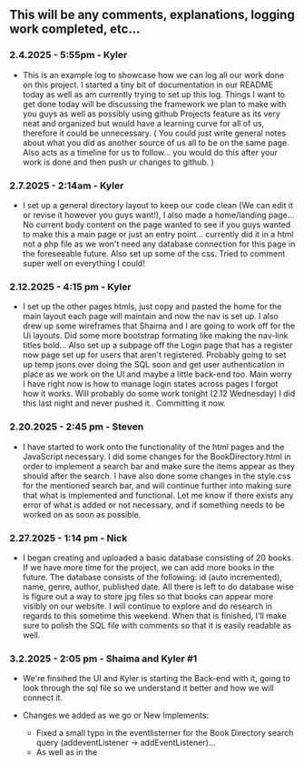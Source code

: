 ## This will be any comments, explanations, logging work completed, etc...

### 2.4.2025 - 5:55pm - Kyler
- This is an example log to showcase how we can log all our work done on this project. I started a tiny bit of documentation in our README today as well as am currently trying to set up this log. Things I want to get done today will be discussing the framework we plan to make with you guys as well as possibly using github Projects feature as its very neat and organized but would have a learning curve for all of us, therefore it could be unnecessary. ( You could just write general notes about what you did as another source of us all to be on the same page. Also acts as a timeline for us to follow... you would do this after your work is done and then push ur changes to github. )

### 2.7.2025 - 2:14am - Kyler
- I set up a general directory layout to keep our code clean (We can edit it or revise it however you guys want!), I also made a home/landing page... No current body content on the page wanted to see if you guys wanted to make this a main page or just an entry point... currently did it in a html not a php file as we won't need any database connection for this page in the foreseeable future. Also set up some of the css. Tried to comment super well on everything I could! 

### 2.12.2025 - 4:15 pm - Kyler
- I set up the other pages htmls, just copy and pasted the home for the main layout each page will maintain and now the nav is set up. I also drew up some wireframes that Shaima and I are going to work off for the Ui layouts. Did some more bootstrap formating like making the nav-link titles bold... Also set up a subpage off the Login page that has a register now page set up for users that aren't registered. Probably going to set up temp jsons over doing the SQL soon and get user authentication in place as we work on the UI and maybe a little back-end too. Main worry I have right now is how to manage login states across pages I forgot how it works. Will probably do some work tonight (2.12 Wednesday) I did this last night and never pushed it.. Committing it now.

### 2.20.2025 - 2:45 pm - Steven
- I have started to work onto the functionality of the html pages and the JavaScript necessary. I did some changes for the BookDirectory.html in order to implement a search bar and make sure the items appear as they should after the search. I have also done some changes in the style.css for the mentioned search bar, and will continue further into making sure that what is implemented and functional. Let me know if there exists any error of what is added or not necessary, and if something needs to be worked on as soon as possible.

### 2.27.2025 - 1:14 pm - Nick
- I began creating and uploaded a basic database consisting of 20 books. If we have more time for the project, we can add more books in the future. The database consists of the following: id (auto incremented), name, genre, author, published date. All there is left to do database wise is figure out a way to store jpg files so that books can appear more visibly on our website. I will continue to explore and do research in regards to this sometime this weekend. When that is finished, I'll make sure to polish the SQL file with comments so that it is easily readable as well.

### 3.2.2025 - 2:05 pm - Shaima and Kyler #1 
- We're finsihed the UI and Kyler is starting the Back-end with it, going to look through the sql file so we understand it better and how we will connect it. 

- Changes we added as we go or New Implements:
    - Fixed a small typo in the eventlisterner for the Book Directory search query (addeventListener -> addEventListener)... 
    - As well as in the <script> changed the If/Else block statement to an inLine style for if else...
          - (Its just a shortcut that basically does -> condition ? Do_This_if_Expression_is_True : Do_this_if_expression_is_false; -> title.includes(query) ? 'block' : 'none') so if the title is included in the query it will display the data in the block format and if it is not its null or 'none' in this example so nothing displayed...
    - Changed the htmls to php to start gettign ready to connect to the database..
    - Set up a php file that hold the connection code to the BookDB (books.sql) database for easy connections.
    - Set up the carousel with php to populate the carousel-items with the data ... we just need to link imgs whcih i explained easily how to connect them in the Home.php on line 61
          - I also spent about 3 hours getting this to work because the active slide wasn't setting properly b/c I populated it said carousel-itemactive instead of carousel-item active .... (didn't concate the space in correctly... )
    - Currently I also clearly have this working through connecting this through MariaDB in XAMPP, here is hwo for the groupmates who have not used XAMPP:
            - Download XAMPP from internet (if do not already have it)
            - Once Installed and ready open XAMPP and start Apache and MySQL (all the default settings should be fine)
            - Carry the Whole repository into htdocs in XAMPP -> You can search ur files with XAMPP on ur computer and XAMPP_home or something like that should bring you to the right directory..
            - Put the whole project in httdocs if on windows... I think it may be different for MacOS .. .just chatgbt it or look at documentation should be easy to figure out...
            - open -> http://localhost/phpmyadmin/ 
            - Go to export and export the BookDB database in the phpmyadmin dashboard and leave all the settings the same
            - now open the project -> http://localhost/Library-Management-System/Front-End/Home.php and it should be working as a WebServer with the Database connected !!! 
      - Going to push this code now and start working on the rest of the To-Do list with Shaima! (6:13pm)

### 3.2.2025 - 9:58 pm - Shaima and Kyler #2
- Setup the Home.php <--- Mostly finished
- Features to be added to Home.php
      - Populate the dashboard with user data when the userDB is set up..
      - Make functionality for Admins like user management on Home.php if a User has credentials
      - Possibly make the Staff Picks be able to be set if a user has admin credentials <- Currently it just selects 4 random books from the BookDB

### 3.2.2025 - 10:58pm - Kyler #3
- Setup the Bookdirectory 3-block grid where php fills all the books and their info into a infite scroll on BookDirectory.php
- Setup the search bar query and edited the js search from objects to php search function that $_GET to search the vault by author, title, or genre.. so a filter bar is no longer useful.. I think we need to add books.. thinking about making a script to populate the database to save time in the future.. would only need to get the jpgs then.. Think I am done for today. 

### 3.19.2025 - 2:14pm - Kyler
- I wrote the script (BookDetails.php) that loads in BookDB data and populates UI for the page. It is dynamically based of the 'id' of the book so it works for all books. Has essential error checking to deal with incorrectly returned 'id' attributes for the entity it pulls from. 
- Things we need to focus on next:
      - UserDB *****
      - Admin and User logins and auth
      - AdminDashboard (Make a whole seperate page?)
      - Populate the User Dashboard on the Home.php with User data
      - Scripts for checkouts and managing user data
      - Admin BackEnd Scripts to give them functionality over User and Book Management
      - Add a Btn to the BookDetails Data for a User to checkout that book (As well as the BackEnd Script to accomapny the UI)
      - That's all that comes to my mind right now to be accomplished.. ^^ (Once the UserDB is in place we can get the rest done decently quick)
